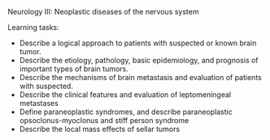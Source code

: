 Neurology III:  Neoplastic diseases of the nervous system

Learning tasks:

* Describe a logical approach to patients with suspected or known brain tumor.
* Describe the etiology, pathology, basic epidemiology, and prognosis of important types of brain tumors.
* Describe the mechanisms of brain metastasis and evaluation of patients with suspected.
* Describe the clinical features  and evaluation of leptomeningeal metastases 
* Define paraneoplastic syndromes, and describe paraneoplastic opsoclonus-myoclonus and stiff person syndrome
* Describe the local mass effects of sellar tumors

